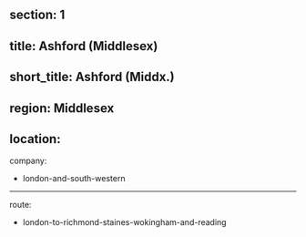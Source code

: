section: 1
----
title: Ashford (Middlesex)
----
short_title: Ashford (Middx.)
----
region: Middlesex
----
location: 
----
company:
- london-and-south-western
----
route:
- london-to-richmond-staines-wokingham-and-reading
